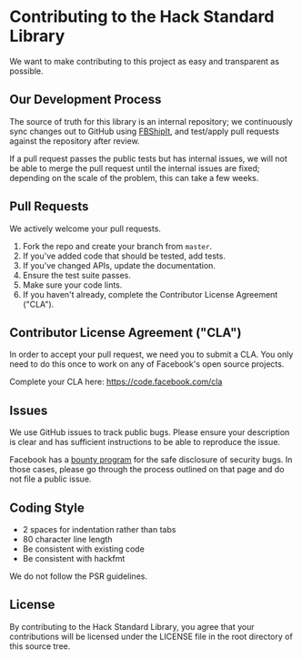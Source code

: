 # Contributing to the Hack Standard Library
We want to make contributing to this project as easy and transparent as
possible.

## Our Development Process
The source of truth for this library is an internal repository; we continuously
sync changes out to GitHub using
[FBShipIt](https://github.com/facebook/fbshipit), and test/apply pull requests
against the repository after review.

If a pull request passes the public tests but has internal issues, we will not
be able to merge the pull request until the internal issues are fixed; depending
on the scale of the problem, this can take a few weeks.

## Pull Requests

We actively welcome your pull requests.

1. Fork the repo and create your branch from `master`.
2. If you've added code that should be tested, add tests.
3. If you've changed APIs, update the documentation.
4. Ensure the test suite passes.
5. Make sure your code lints.
6. If you haven't already, complete the Contributor License Agreement ("CLA").

## Contributor License Agreement ("CLA")

In order to accept your pull request, we need you to submit a CLA. You only need
to do this once to work on any of Facebook's open source projects.

Complete your CLA here: <https://code.facebook.com/cla>

## Issues

We use GitHub issues to track public bugs. Please ensure your description is
clear and has sufficient instructions to be able to reproduce the issue.

Facebook has a [bounty program](https://www.facebook.com/whitehat/) for the safe
disclosure of security bugs. In those cases, please go through the process
outlined on that page and do not file a public issue.

## Coding Style

* 2 spaces for indentation rather than tabs
* 80 character line length
* Be consistent with existing code
* Be consistent with hackfmt

We do not follow the PSR guidelines.

## License

By contributing to the Hack Standard Library, you agree that your contributions
will be licensed under the LICENSE file in the root directory of this source
tree.
